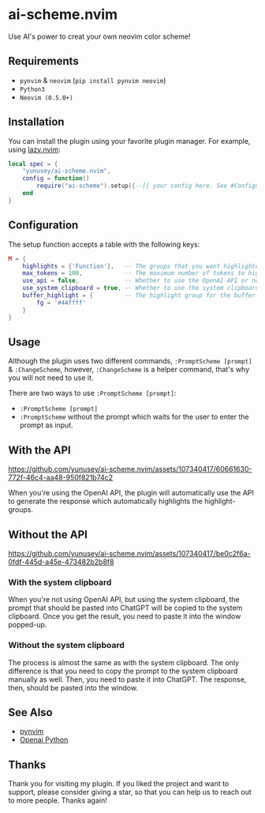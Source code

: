 # ai-scheme.nvim

Use AI's power to creat your own neovim color scheme!

## Requirements
- `pynvim` & `neovim` (`pip install pynvim neovim`)
- `Python3`
- `Neovim (0.5.0+)`

## Installation

You can install the plugin using your favorite plugin manager. For example, using [lazy.nvim](https://github.com/folke/lazy.nvim):

```lua
local spec = {
    "yunusey/ai-scheme.nvim",
    config = function()
        require("ai-scheme").setup({--[[ your config here. See #Configuration ]]})
    end
}
```

## Configuration

The setup function accepts a table with the following keys:

```lua
M = {
	highlights = {'Function'},   -- The groups that you want highlighted.
	max_tokens = 100,            -- The maximum number of tokens to highlight (only used when `use_api` is set to true).
	use_api = false,             -- Whether to use the OpenAI API or not. If you do not want to use the API, you will be pasting the prompt to ChatGPT manually.
	use_system_clipboard = true, -- Whether to use the system clipboard or not (only used when `use_api` is set to false).
	buffer_highlight = {         -- The highlight group for the buffer that is used for prompt.
		fg = '#44ffff'
	}
}
```

## Usage

Although the plugin uses two different commands, `:PromptScheme [prompt]` & `:ChangeScheme`, however, `:ChangeScheme` is a helper command, that's why you will not need to use it.

There are two ways to use `:PromptScheme [prompt]`:
- `:PromptScheme [prompt]`
- `:PromptScheme` without the prompt which waits for the user to enter the prompt as input.

## With the API



https://github.com/yunusey/ai-scheme.nvim/assets/107340417/60661630-772f-46c4-aa48-950f821b74c2




When you're using the OpenAI API, the plugin will automatically use the API to generate the response which automatically highlights the highlight-groups.



## Without the API



https://github.com/yunusey/ai-scheme.nvim/assets/107340417/be0c2f6a-0fdf-445d-a45e-473482b2b8f8



### With the system clipboard
When you're not using OpenAI API, but using the system clipboard, the prompt that should be pasted into ChatGPT will be copied to the system clipboard. Once you get the result, you need to paste it into the window popped-up.

### Without the system clipboard
The process is almost the same as with the system clipboard. The only difference is that you need to copy the prompt to the system clipboard manually as well. Then, you need to paste it into ChatGPT. The response, then, should be pasted into the window.

## See Also
- [pynvim](https://github.com/neovim/pynvim)
- [Openai Python](https://github.com/openai/openai-python)


## Thanks
Thank you for visiting my plugin. If you liked the project and want to support, please consider giving a star, so that you can help us to reach out to more people. Thanks again!
